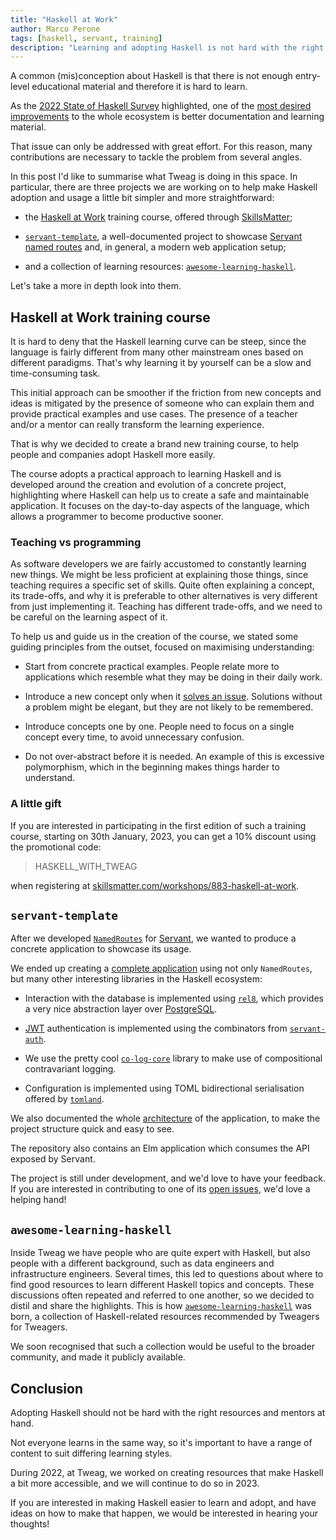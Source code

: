 ```yaml
---
title: "Haskell at Work"
author: Marco Perone
tags: [haskell, servant, training]
description: "Learning and adopting Haskell is not hard with the right resources at hand."
---
```


A common (mis)conception about Haskell is that there is not enough entry-level educational material and therefore it is hard to learn.

As the [2022 State of Haskell Survey](https://taylor.fausak.me/2022/11/18/haskell-survey-results/) highlighted, one of the [most desired improvements](https://twitter.com/marcoshuttle/status/1602344790963765249) to the whole ecosystem is better documentation and learning material.

That issue can only be addressed with great effort. For this reason, many contributions are necessary to tackle the problem from several angles.

In this post I'd like to summarise what Tweag is doing in this space. In particular, there are three projects we are working on to help make Haskell adoption and usage a little bit simpler and more straightforward:

- the [Haskell at Work](https://skillsmatter.com/workshops/883-haskell-at-work) training course, offered through [SkillsMatter](https://skillsmatter.com/);

- [`servant-template`](https://github.com/tweag/servant-template), a well-documented project to showcase [Servant named routes](/blog/2022-02-24-named-routes/) and, in general, a modern web application setup;

- and a collection of learning resources: [`awesome-learning-haskell`](https://github.com/tweag/awesome-learning-haskell).

Let's take a more in depth look into them.

## Haskell at Work training course

It is hard to deny that the Haskell learning curve can be steep, since the language is fairly different from many other mainstream ones based on different paradigms. That's why learning it by yourself can be a slow and time-consuming task.

This initial approach can be smoother if the friction from new concepts and ideas is mitigated by the presence of someone who can explain them and provide practical examples and use cases. The presence of a teacher and/or a mentor can really transform the learning experience.

That is why we decided to create a brand new training course, to help people and companies adopt Haskell more easily.

The course adopts a practical approach to learning Haskell and is developed around the creation and evolution of a concrete project, highlighting where Haskell can help us to create a safe and maintainable application. It focuses on the day-to-day aspects of the language, which allows a programmer to become productive sooner.

### Teaching vs programming

As software developers we are fairly accustomed to constantly learning new things. We might be less proficient at explaining those things, since teaching requires a specific set of skills. Quite often explaining a concept, its trade-offs, and why it is preferable to other alternatives is very different from just implementing it. Teaching has different trade-offs, and we need to be careful on the learning aspect of it.

To help us and guide us in the creation of the course, we stated some guiding principles from the outset, focused on maximising understanding:

- Start from concrete practical examples. People relate more to applications which resemble what they may be doing in their daily work.

- Introduce a new concept only when it [solves an issue](https://mkremins.github.io/blog/doors-headaches-intellectual-need/). Solutions without a problem might be elegant, but they are not likely to be remembered.

- Introduce concepts one by one. People need to focus on a single concept every time, to avoid unnecessary confusion.

- Do not over-abstract before it is needed. An example of this is excessive polymorphism, which in the beginning makes things harder to understand.

### A little gift

If you are interested in participating in the first edition of such a training course, starting on 30th January, 2023, you can get a 10% discount using the promotional code:

> HASKELL_WITH_TWEAG

when registering at [skillsmatter.com/workshops/883-haskell-at-work](https://skillsmatter.com/workshops/883-haskell-at-work).

## `servant-template`

After we developed [`NamedRoutes`](/blog/2022-02-24-named-routes/) for [Servant](https://www.servant.dev/), we wanted to produce a concrete application to showcase its usage.

We ended up creating a [complete application](https://github.com/tweag/servant-template) using not only `NamedRoutes`, but many other interesting libraries in the Haskell ecosystem:

- Interaction with the database is implemented using [`rel8`](https://hackage.haskell.org/package/rel8), which provides a very nice abstraction layer over [PostgreSQL](https://www.postgresql.org/).

- [JWT](https://jwt.io/) authentication is implemented using the combinators from [`servant-auth`](https://hackage.haskell.org/package/servant-auth).

- We use the pretty cool [`co-log-core`](https://hackage.haskell.org/package/co-log-core) library to make use of compositional contravariant logging.

- Configuration is implemented using TOML bidirectional serialisation offered by [`tomland`](https://hackage.haskell.org/package/tomland).

We also documented the whole [architecture](https://github.com/tweag/servant-template/blob/main/ARCHITECTURE.md) of the application, to make the project structure quick and easy to see.

The repository also contains an Elm application which consumes the API exposed by Servant.

The project is still under development, and we'd love to have your feedback. If you are interested in contributing to one of its [open issues](https://github.com/tweag/servant-template/issues), we'd love a helping hand!

## `awesome-learning-haskell`

Inside Tweag we have people who are quite expert with Haskell, but also people with a different background, such as data engineers and infrastructure engineers. Several times, this led to questions about where to find good resources to learn different Haskell topics and concepts. These discussions often repeated and referred to one another, so we decided to distil and share the highlights. This is how [`awesome-learning-haskell`](https://github.com/tweag/awesome-learning-haskell) was born, a collection of Haskell-related resources recommended by Tweagers for Tweagers.

We soon recognised that such a collection would be useful to the broader community, and made it publicly available.

## Conclusion

Adopting Haskell should not be hard with the right resources and mentors at hand.

Not everyone learns in the same way, so it's important to have a range of content to suit differing learning styles.

During 2022, at Tweag, we worked on creating resources that make Haskell a bit more accessible, and we will continue to do so in 2023.

If you are interested in making Haskell easier to learn and adopt, and have ideas on how to make that happen, we would be interested in hearing your thoughts!
